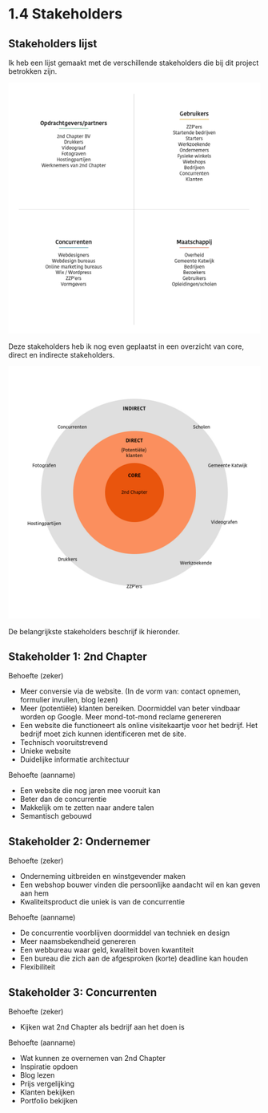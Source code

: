 # 1.4 Stakeholders

## Stakeholders lijst

Ik heb een lijst gemaakt met de verschillende stakeholders die bij dit project betrokken zijn.

![](../.gitbook/assets/schermafbeelding-2019-05-14-om-14.29.50.png)

Deze stakeholders heb ik nog even geplaatst in een overzicht van core, direct en indirecte stakeholders.

![](../.gitbook/assets/stakeholder-circle.jpg)



De belangrijkste stakeholders beschrijf ik hieronder.

## Stakeholder 1: 2nd Chapter 

Behoefte \(zeker\)

* Meer conversie via de website. \(In de vorm van: contact opnemen, formulier invullen, blog lezen\)
* Meer \(potentiële\) klanten bereiken. Doormiddel van beter vindbaar worden op Google. Meer mond-tot-mond reclame genereren
* Een website die functioneert als online visitekaartje voor het bedrijf. Het bedrijf moet zich kunnen identificeren met de site. 
* Technisch vooruitstrevend
* Unieke website
* Duidelijke informatie architectuur



Behoefte \(aanname\)

* Een website die nog jaren mee vooruit kan
* Beter dan de concurrentie
* Makkelijk om te zetten naar andere talen
* Semantisch gebouwd

## Stakeholder 2: Ondernemer

Behoefte \(zeker\) 

* Onderneming uitbreiden en winstgevender maken
* Een webshop bouwer vinden die persoonlijke aandacht wil en kan geven aan hem
* Kwaliteitsproduct die uniek is van de concurrentie



Behoefte \(aanname\) 

* De concurrentie voorblijven doormiddel van techniek en design
* Meer naamsbekendheid genereren
* Een webbureau waar geld, kwaliteit boven kwantiteit
* Een bureau die zich aan de afgesproken \(korte\) deadline kan houden
* Flexibiliteit

## Stakeholder 3: Concurrenten

Behoefte \(zeker\) 

* Kijken wat 2nd Chapter als bedrijf aan het doen is



Behoefte \(aanname\) 

* Wat kunnen ze overnemen van 2nd Chapter
* Inspiratie opdoen
* Blog lezen
* Prijs vergelijking
* Klanten bekijken
* Portfolio bekijken

